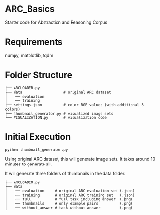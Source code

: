 # ARC_Basics
Starter code for Abstraction and Reasoning Corpus

# Requirements
numpy, matplotlib, tqdm

# Folder Structure
```
├── ARCLOADER.py
├── data                   # original ARC dataset
│   ├── evaluation
│   └── training
├── settings.json          # color RGB values (with additional 3 colors)
├── thumbnail_generator.py # visualized image sets
└── VISUALIZATION.py       # visualization code
```
# Initial Execution
```
python thumbnail_generator.py
```
Using original ARC dataset, this will generate image sets. It takes around 10 minutes to generate all.

It will generate three folders of thumbnails in the data folder.
```
├── ARCLOADER.py
├── data
│   ├── evaluation     # original ARC evaluation set (.json)
│   ├── training       # original ARC training set   (.json)
│   ├── full           # full task including answer  (.png)
│   ├── thumbnails     # only example pairs          (.png)
│   └── without_answer # task without answer         (.png)
```
